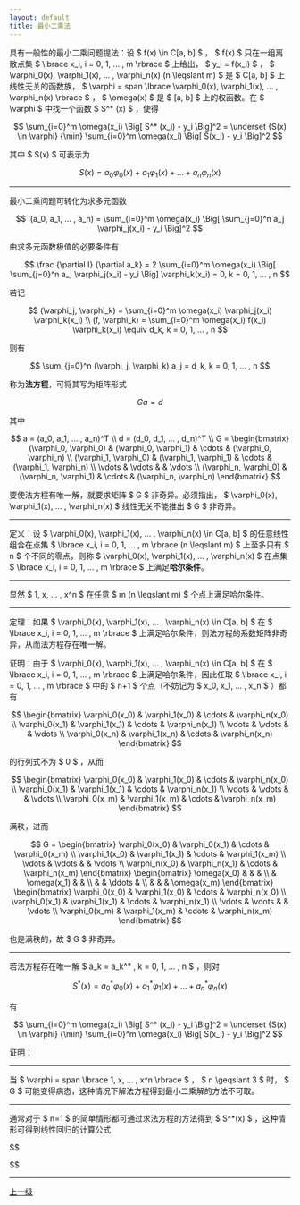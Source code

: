 ```yaml
---
layout: default
title: 最小二乘法
---
```


具有一般性的最小二乘问题提法：设 $ f(x) \in C[a, b] $ ， $ f(x) $ 只在一组离散点集 $ \lbrace x_i, i = 0, 1, ... , m \rbrace $ 上给出， $ y_i = f(x_i) $ ， $ \varphi_0(x), \varphi_1(x), ... , \varphi_n(x) (n \leqslant m) $ 是 $ C[a, b] $ 上线性无关的函数族， $ \varphi = span \lbrace \varphi_0(x), \varphi_1(x), ... , \varphi_n(x) \rbrace $ ， $ \omega(x) $ 是 $ [a, b] $ 上的权函数。在 $ \varphi $ 中找一个函数 $ S^* (x) $ ，使得

$$
\sum_{i=0}^m \omega(x_i) \Big[ S^* (x_i) - y_i \Big]^2 = \underset {S(x) \in \varphi} {\min} \sum_{i=0}^m \omega(x_i) \Big[ S(x_i) - y_i \Big]^2
$$

其中 $ S(x) $ 可表示为

$$
S(x) = a_0 \varphi_0(x) + a_1 \varphi_1(x) + ... + a_n \varphi_n(x) 
$$

* * *

最小二乘问题可转化为求多元函数

$$
I(a_0, a_1, ... , a_n) = \sum_{i=0}^m \omega(x_i) \Big[ \sum_{j=0}^n a_j \varphi_j(x_i) - y_i \Big]^2
$$

由求多元函数极值的必要条件有

$$
\frac {\partial I} {\partial a_k} = 2 \sum_{i=0}^m \omega(x_i) \Big[ \sum_{j=0}^n a_j \varphi_j(x_i) - y_i \Big] \varphi_k(x_i) = 0, k = 0, 1, ... , n
$$

若记

$$
(\varphi_j, \varphi_k) = \sum_{i=0}^m \omega(x_i) \varphi_j(x_i) \varphi_k(x_i) \\
(f, \varphi_k) = \sum_{i=0}^m \omega(x_i) f(x_i) \varphi_k(x_i) \equiv d_k, k = 0, 1, ... , n
$$

则有

$$
\sum_{j=0}^n (\varphi_j, \varphi_k) a_j = d_k, k = 0, 1, ... , n
$$

称为**法方程**，可将其写为矩阵形式

$$
Ga = d
$$

其中

$$
a = (a_0, a_1, ... , a_n)^T \\
d = (d_0, d_1, ... , d_n)^T \\
G = \begin{bmatrix}
(\varphi_0, \varphi_0)  & (\varphi_0, \varphi_1)    & \cdots    & (\varphi_0, \varphi_n)    \\
(\varphi_1, \varphi_0)  & (\varphi_1, \varphi_1)    & \cdots    & (\varphi_1, \varphi_n)    \\
\vdots                  & \vdots                    &           & \vdots                    \\
(\varphi_n, \varphi_0)  & (\varphi_n, \varphi_1)    & \cdots    & (\varphi_n, \varphi_n)
\end{bmatrix}
$$

要使法方程有唯一解，就要求矩阵 $ G $ 非奇异。必须指出， $ \varphi_0(x), \varphi_1(x), ... , \varphi_n(x) $ 线性无关不能推出 $ G $ 非奇异。

* * *

定义：设 $ \varphi_0(x), \varphi_1(x), ... , \varphi_n(x) \in C[a, b] $ 的任意线性组合在点集 $ \lbrace x_i, i = 0, 1, ... , m \rbrace (n \leqslant m) $ 上至多只有 $ n $ 个不同的零点，则称 $ \varphi_0(x), \varphi_1(x), ... , \varphi_n(x) $ 在点集 $ \lbrace x_i, i = 0, 1, ... , m \rbrace $ 上满足**哈尔条件**。

* * *

显然 $ 1, x, ... , x^n $ 在任意 $ m (n \leqslant m) $ 个点上满足哈尔条件。

* * *

定理：如果 $ \varphi_0(x), \varphi_1(x), ... , \varphi_n(x) \in C[a, b] $ 在 $ \lbrace x_i, i = 0, 1, ... , m \rbrace $ 上满足哈尔条件，则法方程的系数矩阵非奇异，从而法方程存在唯一解。

证明：由于 $ \varphi_0(x), \varphi_1(x), ... , \varphi_n(x) \in C[a, b] $ 在 $ \lbrace x_i, i = 0, 1, ... , m \rbrace $ 上满足哈尔条件，因此任取 $ \lbrace x_i, i = 0, 1, ... , m \rbrace $ 中的 $ n+1 $ 个点（不妨记为 $ x_0, x_1, ... , x_n $ ）都有

$$
\begin{bmatrix}
\varphi_0(x_0)  & \varphi_1(x_0)    & \cdots    & \varphi_n(x_0)    \\
\varphi_0(x_1)  & \varphi_1(x_1)    & \cdots    & \varphi_n(x_1)    \\
\vdots          & \vdots            &           & \vdots            \\
\varphi_0(x_n)  & \varphi_1(x_n)    & \cdots    & \varphi_n(x_n)
\end{bmatrix}
$$

的行列式不为 $ 0 $ ，从而

$$
\begin{bmatrix}
\varphi_0(x_0)  & \varphi_1(x_0)    & \cdots    & \varphi_n(x_0)    \\
\varphi_0(x_1)  & \varphi_1(x_1)    & \cdots    & \varphi_n(x_1)    \\
\vdots          & \vdots            &           & \vdots            \\
\varphi_0(x_m)  & \varphi_1(x_m)    & \cdots    & \varphi_n(x_m)
\end{bmatrix}
$$

满秩，进而

$$
G = \begin{bmatrix}
\varphi_0(x_0)  & \varphi_0(x_1)    & \cdots    & \varphi_0(x_m)    \\
\varphi_1(x_0)  & \varphi_1(x_1)    & \cdots    & \varphi_1(x_m)    \\
\vdots          & \vdots            &           & \vdots            \\
\varphi_n(x_0)  & \varphi_n(x_1)    & \cdots    & \varphi_n(x_m)
\end{bmatrix}
\begin{bmatrix}
\omega(x_0) &               &           &               \\
            & \omega(x_1)   &           &               \\
            &               & \ddots    &               \\
            &               &           & \omega(x_m)
\end{bmatrix}
\begin{bmatrix}
\varphi_0(x_0)  & \varphi_1(x_0)    & \cdots    & \varphi_n(x_0)    \\
\varphi_0(x_1)  & \varphi_1(x_1)    & \cdots    & \varphi_n(x_1)    \\
\vdots          & \vdots            &           & \vdots            \\
\varphi_0(x_m)  & \varphi_1(x_m)    & \cdots    & \varphi_n(x_m)
\end{bmatrix}
$$

也是满秩的，故 $ G $ 非奇异。

* * *

若法方程存在唯一解 $ a_k = a_k^* , k = 0, 1, ... , n $ ，则对

$$
S^*(x) = a_0^* \varphi_0(x) + a_1^* \varphi_1(x) + ... + a_n^* \varphi_n(x)
$$

有

$$
\sum_{i=0}^m \omega(x_i) \Big[ S^* (x_i) - y_i \Big]^2 = \underset {S(x) \in \varphi} {\min} \sum_{i=0}^m \omega(x_i) \Big[ S(x_i) - y_i \Big]^2
$$

证明：

* * *

当 $ \varphi = span \lbrace 1, x, ... , x^n \rbrace $ ， $ n \geqslant 3 $ 时， $ G $ 可能变得病态，这种情况下解法方程得到最小二乘解的方法不可取。

* * *

通常对于 $ n=1 $ 的简单情形都可通过求法方程的方法得到 $ S^*(x) $ ，这种情形可得到线性回归的计算公式

$$

$$

* * *

[上一级](./../index.html)
